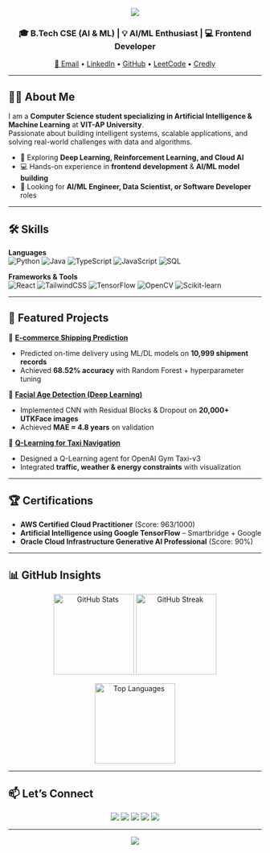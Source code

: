 <!-- Banner -->
<p align="center">
  <img src="https://capsule-render.vercel.app/api?type=waving&color=0:00C9FF,100:92FE9D&height=180&section=header&text=Narayana%20Harsha%20Vardhan&fontSize=35&fontColor=ffffff&animation=fadeIn" />
</p>

<h3 align="center">🎓 B.Tech CSE (AI & ML) | 💡 AI/ML Enthusiast | 💻 Frontend Developer</h3>
<p align="center">
  <a href="mailto:harsha.rmb31@gmail.com">📩 Email</a> •
  <a href="https://www.linkedin.com/in/harsha-vardhan-narayana-2201b6278/">LinkedIn</a> •
  <a href="https://github.com/Harsha2614">GitHub</a> •
  <a href="https://leetcode.com/u/harsha310/">LeetCode</a> •
  <a href="https://www.credly.com/users/harsha-vardhan-narayana">Credly</a>
</p>

---

## 👨‍💼 About Me  
I am a **Computer Science student specializing in Artificial Intelligence & Machine Learning** at **VIT-AP University**.  
Passionate about building intelligent systems, scalable applications, and solving real-world challenges with data and algorithms.  

- 🌱 Exploring **Deep Learning, Reinforcement Learning, and Cloud AI**  
- 💻 Hands-on experience in **frontend development** & **AI/ML model building**  
- 🚀 Looking for **AI/ML Engineer, Data Scientist, or Software Developer** roles  

---

## 🛠️ Skills  

**Languages**  
![Python](https://img.shields.io/badge/Python-3776AB?style=flat&logo=python&logoColor=white) 
![Java](https://img.shields.io/badge/Java-007396?style=flat&logo=java&logoColor=white) 
![TypeScript](https://img.shields.io/badge/TypeScript-3178C6?style=flat&logo=typescript&logoColor=white) 
![JavaScript](https://img.shields.io/badge/JavaScript-F7DF1E?style=flat&logo=javascript&logoColor=black) 
![SQL](https://img.shields.io/badge/SQL-003B57?style=flat&logo=databricks&logoColor=white)  

**Frameworks & Tools**  
![React](https://img.shields.io/badge/React-20232A?style=flat&logo=react&logoColor=61DAFB) 
![TailwindCSS](https://img.shields.io/badge/TailwindCSS-38B2AC?style=flat&logo=tailwind-css&logoColor=white) 
![TensorFlow](https://img.shields.io/badge/TensorFlow-FF6F00?style=flat&logo=tensorflow&logoColor=white) 
![OpenCV](https://img.shields.io/badge/OpenCV-5C3EE8?style=flat&logo=opencv&logoColor=white) 
![Scikit-learn](https://img.shields.io/badge/scikit--learn-F7931E?style=flat&logo=scikit-learn&logoColor=white)  

---

## 📌 Featured Projects  

🔹 **[E-commerce Shipping Prediction](https://github.com/Harsha2614/Ecommerce-shipping-prediction-using-Machine-learning-.git)**  
- Predicted on-time delivery using ML/DL models on **10,999 shipment records**  
- Achieved **68.52% accuracy** with Random Forest + hyperparameter tuning  

🔹 **[Facial Age Detection (Deep Learning)](https://drive.google.com/file/d/1bkzv-kdfWnyhbELZ7BmSsMvNMHBUwB6S/view?usp=sharing)**  
- Implemented CNN with Residual Blocks & Dropout on **20,000+ UTKFace images**  
- Achieved **MAE ≈ 4.8 years** on validation  

🔹 **[Q-Learning for Taxi Navigation](https://github.com/Harsha2614/Q-Learning-for-Autonomous-Taxi-Navigation.git)**  
- Designed a Q-Learning agent for OpenAI Gym Taxi-v3  
- Integrated **traffic, weather & energy constraints** with visualization  

---

## 🏆 Certifications  

- **AWS Certified Cloud Practitioner** (Score: 963/1000)  
- **Artificial Intelligence using Google TensorFlow** – Smartbridge + Google  
- **Oracle Cloud Infrastructure Generative AI Professional** (Score: 90%)  

---

## 📊 GitHub Insights  

<p align="center">
  <img src="https://github-readme-stats.vercel.app/api?username=Harsha2614&show_icons=true&theme=tokyonight&hide_border=true" alt="GitHub Stats" height="160"/>
  <img src="https://github-readme-streak-stats.herokuapp.com?user=Harsha2614&theme=tokyonight&hide_border=true" alt="GitHub Streak" height="160"/>
</p>  

<p align="center">
  <img src="https://github-readme-stats.vercel.app/api/top-langs/?username=Harsha2614&layout=compact&theme=tokyonight&hide_border=true" alt="Top Languages" height="160"/>
</p>  

---

## 📫 Let’s Connect  

<p align="center">
  <a href="mailto:harsha.rmb31@gmail.com"><img src="https://img.shields.io/badge/Email-D14836?style=for-the-badge&logo=gmail&logoColor=white" /></a>
  <a href="https://www.linkedin.com/in/harsha-vardhan-narayana-2201b6278/"><img src="https://img.shields.io/badge/LinkedIn-0A66C2?style=for-the-badge&logo=linkedin&logoColor=white" /></a>
  <a href="https://github.com/Harsha2614"><img src="https://img.shields.io/badge/GitHub-181717?style=for-the-badge&logo=github&logoColor=white" /></a>
  <a href="https://leetcode.com/u/harsha310/"><img src="https://img.shields.io/badge/LeetCode-FFA116?style=for-the-badge&logo=leetcode&logoColor=white" /></a>
  <a href="https://www.credly.com/users/harsha-vardhan-narayana"><img src="https://img.shields.io/badge/Credly-FF6B00?style=for-the-badge&logo=credly&logoColor=white" /></a>
</p>

---

<p align="center">
  <img src="https://capsule-render.vercel.app/api?type=waving&color=0:92FE9D,100:00C9FF&height=120&section=footer"/>
</p>
